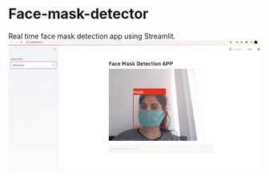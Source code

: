 # Face-mask-detector
Real time face mask detection app using Streamlit.
![Screenshot](https://github.com/Nale123/Face-mask-detector/blob/main/image/img1.png)
